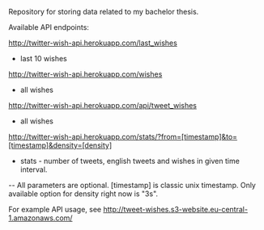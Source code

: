 Repository for storing data related to my bachelor thesis.



Available API endpoints:

http://twitter-wish-api.herokuapp.com/last_wishes

- last 10 wishes


http://twitter-wish-api.herokuapp.com/wishes

- all wishes


http://twitter-wish-api.herokuapp.com/api/tweet_wishes

- all wishes


http://twitter-wish-api.herokuapp.com/stats/?from=[timestamp]&to=[timestamp]&density=[density]

- stats - number of tweets, english tweets and wishes in given time interval.

-- All parameters are optional. [timestamp] is classic unix timestamp. Only available option for density right now is "3s".



For example API usage, see http://tweet-wishes.s3-website.eu-central-1.amazonaws.com/
